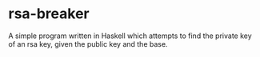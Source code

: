 # rsa-breaker
A simple program written in Haskell which attempts to find the private key of an rsa key, given the public key and the base.
